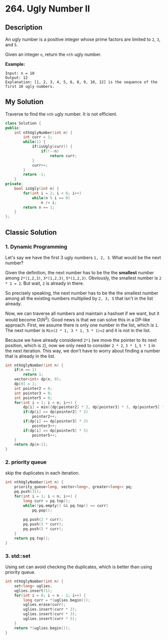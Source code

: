 # 264. Ugly Number II

## Description

An ugly number is a positive integer whose prime factors are limited to `2`, `3`, and `5`.

Given an integer `n`, return the `nth` ugly number.

**Example:**
```
Input: n = 10
Output: 12
Explanation: [1, 2, 3, 4, 5, 6, 8, 9, 10, 12] is the sequence of the first 10 ugly numbers.
```

## My Solution
Traverse to find the `nth` ugly number. It is not efficient.
```C++
class Solution {
public:
    int nthUglyNumber(int n) {
        int curr = 1;
        while(1) {
            if(isUgly(curr)) {
                if(!--n)
                    return curr;
            }
            curr++;
        }
        return -1;
    }
private:
    bool isUgly(int n) {
        for(int i = 2; i < 6; i++)
            while(n % i == 0)
                n /= i;
        return n == 1;
    }
};
```

## Classic Solution

### 1. Dynamic Programming

Let's say we have the first 3 ugly numbers `1, 2, 3`. What would be the next number? 

Given the definition, the next number has to be the the **smallest** number among `2*(1,2,3)`, `3*(1,2,3)`, `5*(1,2,3)`. Obviously, the smallest number is `2 * 1 = 2`. But wait, `2` is already in there. 

So precisely speaking, the next number has to be the the smallest number among all the existing numbers multiplied by `2, 3, 5` that isn't in the list already. 

Now, we can traverse all numbers and maintain a hashset if we want, but it would become $O(N^2)$. Good news is that we can solve this in a DP-like approach. First, we assume there is only one number in the list, which is `1`. The next number is `Min(2 * 1, 3 * 1, 5 * 1)=2` and it is not in the list. 

Because we have already considered `2*1` (we move the pointer to its next position, which is `2`), now we only need to consider `2 * 2`, `3 * 1`, `5 * 1` in the next iteration. This way, we don't have to worry about finding a number that is already in the list.

```C++
int nthUglyNumber(int n) {
    if(n == 1)
        return 1;
    vector<int> dp(n, 0);
    dp[0] = 1;
    int pointer2 = 0;
    int pointer3 = 0;
    int pointer5 = 0;
    for(int i = 1; i < n; i++) {
        dp[i] = min({dp[pointer2] * 2, dp[pointer3] * 3, dp[pointer5] * 5});
        if(dp[i] == dp[pointer2] * 2)
            pointer2++;
        if(dp[i] == dp[pointer3] * 3)
            pointer3++;
        if(dp[i] == dp[pointer5] * 5)
            pointer5++;
    }
    return dp[n-1];
}
```

### 2. priority queue
skip the duplicates in each iteration.
```C++
int nthUglyNumber(int n) {
    priority_queue<long, vector<long>, greater<long>> pq;
    pq.push(1l);
    for(int i = 1; i < n; i++) {
        long curr = pq.top();
        while(!pq.empty() && pq.top() == curr)
            pq.pop();
        
        pq.push(2 * curr);
        pq.push(3 * curr);
        pq.push(5 * curr);
    }
    return pq.top();
}
```

### 3. std::set

Using set can avoid checking the duplicates, which is better than using priority queue.

```C++
int nthUglyNumber(int n) {
    set<long> uglies;
    uglies.insert(1);
    for(int i = 0; i < n - 1; i++) {
        long curr = *(uglies.begin());
        uglies.erase(curr);
        uglies.insert(curr * 2);
        uglies.insert(curr * 3);
        uglies.insert(curr * 5);
    }
    return *(uglies.begin());
}
```